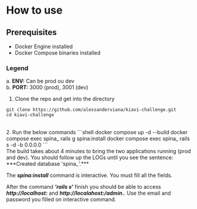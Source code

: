 # How to use

## Prerequisites
* Docker Engine installed <br/>
* Docker Compose binaries installed <br/>

### Legend
a. **ENV:** Can be prod ou dev <br/>
b. **PORT:** 3000 (prod), 3001 (dev) <br/>

1. Clone the repo and get into the directory
```shell
git clone https://github.com/alessanderviana/kiavi-challenge.git
cd kiavi-challenge
```
 <br/>
2. Run the below commands
```shell
docker compose up -d --build
docker compose exec spina_<ENV> rails g spina:install
docker compose exec spina_<ENV> rails s -d -b 0.0.0.0
```
 <br/>
The build takes about 4 minutes to bring the two applications running (prod and dev). You should follow up the LOGs until you see the sentence: ***Created database 'spina_<ENVIRONMENT>'.***

The ***spina:install*** command is interactive. You must fill all the fields.

After the command ***'rails s'*** finish you should be able to access ***http://localhost:<PORT>*** and ***http://localahost:<PORT>/admin.***. Use the email and password you filled on interactive command.